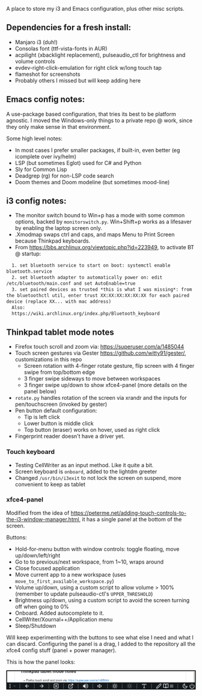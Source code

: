 A place to store my i3 and Emacs configuration, plus other misc scripts.

## Dependencies for a fresh install:

* Manjaro i3 (duh!)
* Consolas font (ttf-vista-fonts in AUR)
* acpilight (xbacklight replacement), pulseaudio_ctl for brightness and volume controls
* evdev-right-click-emulation for right click w/long touch tap
* flameshot for screenshots
* Probably others I missed but will keep adding here

## Emacs config notes:

A use-package based configuration, that tries its best to be platform agnostic. I moved the Windows-only things to a 
private repo @ work, since they only make sense in that environment.

Some high level notes:

* In most cases I prefer smaller packages, if built-in, even better (eg icomplete over ivy/helm)
* LSP (but sometimes Eglot) used for C# and Python
* Sly for Common Lisp
* Deadgrep (rg) for non-LSP code search
* Doom themes and Doom modeline (but sometimes mood-line)

## i3 config notes:

* The monitor switch bound to Win+p has a mode with some common options, backed by `monitorswitch.py`. Win+Shift+p works as a lifesaver by enabling the laptop screen only.
* .Xmodmap swaps ctrl and caps, and maps Menu to Print Screen because Thinkpad keyboards.
* From https://bbs.archlinux.org/viewtopic.php?id=223949, to activate BT @ startup:

```
  1. set bluetooth service to start on boot: systemctl enable bluetooth.service
  2. set bluetooth adapter to automatically power on: edit /etc/bluetooth/main.conf and set AutoEnable=true
  3. set paired devices as trusted *this is what I was missing*: from the bluetoothctl util, enter trust XX:XX:XX:XX:XX:XX for each paired device (replace XX... with mac address)
  Also:
  https://wiki.archlinux.org/index.php/Bluetooth_keyboard
```

## Thinkpad tablet mode notes

* Firefox touch scroll and zoom via: https://superuser.com/a/1485044
* Touch screen gestures via Gester https://github.com/witty91/gester/, customizations in this repo
  * Screen rotation with 4-finger rotate gesture, flip screen with 4 finger swipe from top/bottom edge
  * 3 finger swipe sideways to move between workspaces
  * 3 finger swipe up/down to show xfce4-panel (more details on the panel below)
* `rotate.py` handles rotation of the screen via xrandr and the inputs for pen/touchscreen (invoked by gester)
* Pen button default configuration:
  * Tip is left click
  * Lower button is middle click
  * Top button (eraser) works on hover, used as right click
* Fingerprint reader doesn't have a driver yet.

### Touch keyboard

* Testing CellWriter as an input method. Like it quite a bit.
* Screen keyboard is `onboard`, added to the lightdm greeter
* Changed `/usr/bin/i3exit` to not lock the screen on suspend, more convenient to keep as tablet

### xfce4-panel

Modified from the idea of https://peterme.net/adding-touch-controls-to-the-i3-window-manager.html, it has a single panel at the bottom of the screen.

Buttons:
* Hold-for-menu button with window controls: toggle floating, move up/down/left/right
* Go to to previous/next workspace, from 1~10, wraps around
* Close focused application
* Move current app to a new workspace (uses `move_to_first_available_workspace.py`)
* Volume up/down, using a custom script to allow volume > 100% (remember to update pulseaudio-ctl's `UPPER_THRESHOLD`)
* Brightness up/down, using a custom script to avoid the screen turning off when going to 0%
* Onboard. Added autocomplete to it.
* CellWriter/Xournal++/Application menu
* Sleep/Shutdown

Will keep experimenting with the buttons to see what else I need and what I can discard. Configuring the panel is a drag, I added to the repository all the xfce4 config stuff (panel + power manager).

This is how the panel looks:

![Control bar screenshot](/screenshots/Bar-vertical.png)

